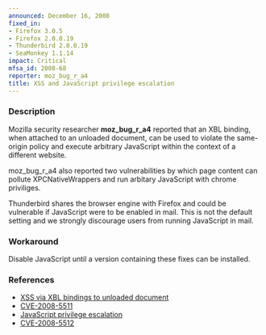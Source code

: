 ```yaml
---
announced: December 16, 2008
fixed_in:
- Firefox 3.0.5
- Firefox 2.0.0.19
- Thunderbird 2.0.0.19
- SeaMonkey 1.1.14
impact: Critical
mfsa_id: 2008-68
reporter: moz_bug_r_a4
title: XSS and JavaScript privilege escalation
---
```


<h3>Description</h3>

<p>Mozilla security researcher <strong>moz_bug_r_a4</strong> reported
that an XBL binding, when attached to an unloaded document, can be
used to violate the same-origin policy and execute arbitrary
JavaScript within the context of a different website.</p>

<p>moz_bug_r_a4 also reported two vulnerabilities by which page
content can pollute XPCNativeWrappers and run arbitary JavaScript with
chrome priviliges.</p>

<p class="note">Thunderbird shares the browser engine with Firefox and
could be vulnerable if JavaScript were to be enabled in mail. This is not
the default setting and we strongly discourage users from running
JavaScript in mail.</p>

<h3>Workaround</h3>

<p>Disable JavaScript until a version containing these fixes can be installed.</p>

<h3>References</h3>

<ul>
  <li><a href="https://bugzilla.mozilla.org/buglist.cgi?bug_id=451680,464174">XSS
  via XBL bindings to unloaded document</a></li>
  <li><a class="ex-ref" href="http://cve.mitre.org/cgi-bin/cvename.cgi?name=CVE-2008-5511">CVE-2008-5511</a></li>
  <li><a href="https://bugzilla.mozilla.org/buglist.cgi?bug_id=370461,453310">JavaScript
  privilege escalation</a></li>
  <li><a class="ex-ref" href="http://cve.mitre.org/cgi-bin/cvename.cgi?name=CVE-2008-5512">CVE-2008-5512</a></li>
</ul>



